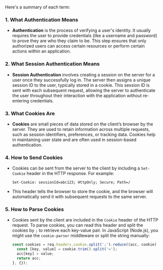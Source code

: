 Here's a summary of each term:

### 1. **What Authentication Means**
   - **Authentication** is the process of verifying a user's identity. It usually requires the user to provide credentials (like a username and password) to prove they are who they claim to be. This step ensures that only authorized users can access certain resources or perform certain actions within an application.

### 2. **What Session Authentication Means**
   - **Session Authentication** involves creating a session on the server for a user once they successfully log in. The server then assigns a unique session ID to the user, typically stored in a cookie. This session ID is sent with each subsequent request, allowing the server to authenticate the user throughout their interaction with the application without re-entering credentials.

### 3. **What Cookies Are**
   - **Cookies** are small pieces of data stored on the client’s browser by the server. They are used to retain information across multiple requests, such as session identifiers, preferences, or tracking data. Cookies help in maintaining user state and are often used in session-based authentication.

### 4. **How to Send Cookies**
   - Cookies can be sent from the server to the client by including a `Set-Cookie` header in the HTTP response. For example:
     ```http
     Set-Cookie: sessionId=abc123; HttpOnly; Secure; Path=/
     ```
   - This header tells the browser to store the cookie, and the browser will automatically send it with subsequent requests to the same server.

### 5. **How to Parse Cookies**
   - Cookies sent by the client are included in the `Cookie` header of the HTTP request. To parse cookies, you can read this header and split the cookies by `;` to retrieve each key-value pair. In JavaScript (Node.js), you might use the `cookie-parser` middleware or split the string manually:
     ```javascript
     const cookies = req.headers.cookie.split(';').reduce((acc, cookie) => {
       const [key, value] = cookie.trim().split('=');
       acc[key] = value;
       return acc;
     }, {});
     ```
